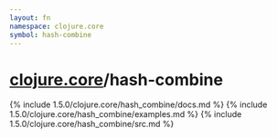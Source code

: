 ```yaml
---
layout: fn
namespace: clojure.core
symbol: hash-combine
---
```


# [clojure.core](../)/hash-combine

{% include 1.5.0/clojure.core/hash_combine/docs.md %}
{% include 1.5.0/clojure.core/hash_combine/examples.md %}
{% include 1.5.0/clojure.core/hash_combine/src.md %}

